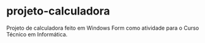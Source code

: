 # projeto-calculadora
Projeto de calculadora feito em Windows Form como atividade para o Curso Técnico em Informática.
